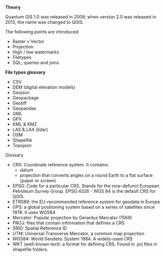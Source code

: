 **Theory**

Quantum GIS 1.0 was released in 2009; when version 2.0 was released in 2013, the name was changed to QGIS.

The following points are introduced:

- Raster v Vector
- Projection
- High / low watermarks
- Filetypes
- SQL, queries and joins

**File types glossary**

- CSV
- DEM (digital elevation models)
- Geojson
- Geopackage
- Geotiff
- Geopandas
- GML
- GPX
- KML & KMZ
- LAS & LAX (lidar)
- OSM
- Shapefile
- Topojson

Glossary
- CRS: Coordinate reference system. It contains:
  - datum
  - projection that converts angles on a round Earth to a flat surface (paper or screen)
- EPSG: Code for a particular CRS. Stands for the now-defunct European Petroleum Survey Group. EPSG:4326 - WGS 84 is the default CRS for QGIS.
- ETRS89: the EU-recommended reference system for geodata in Europe
- GPS: a global positioning system based on a series of satellites since 1978. It uses WGS84
- Mercator: Popular projection by Gerardus Mercator (1569)
- PROJ: files that contain information that defines a CRS
- SRID: Spatial Reference ID
- UTM: Universal Transverse Mercator, a common map projection
- WGS84: World Geodetic System 1984. A widely-used CRS
- WKT (well-known text): a format for defining CRS. Found in .prj files in shapefile folders.
